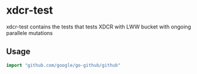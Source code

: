 # xdcr-test
xdcr-test contains the tests that tests XDCR with LWW bucket with ongoing parallele mutations

## Usage ##
```go
import "github.com/google/go-github/github"
```
